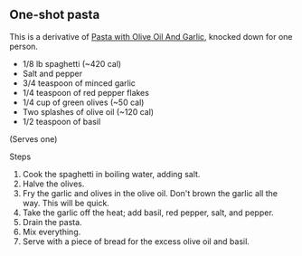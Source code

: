 ## One-shot pasta

This is a derivative of [Pasta with Olive Oil And Garlic](http://www.food.com/recipe/pasta-with-olive-oil-and-garlic-8634), knocked down for one person.

- 1/8 lb spaghetti (~420 cal)
- Salt and pepper
- 3/4 teaspoon of minced garlic
- 1/4 teaspoon of red pepper flakes
- 1/4 cup of green olives (~50 cal)
- Two splashes of olive oil (~120 cal)
- 1/2 teaspoon of basil

(Serves one)

Steps

1. Cook the spaghetti in boiling water, adding salt.
2. Halve the olives.
3. Fry the garlic and olives in the olive oil. Don't brown the garlic all the way. This will be quick.
4. Take the garlic off the heat; add basil, red pepper, salt, and pepper.
5. Drain the pasta.
6. Mix everything.
7. Serve with a piece of bread for the excess olive oil and basil.
